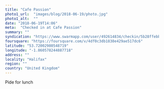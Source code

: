 ```yaml
---
title: "Cafe Passion"
photo1_url:  "images/blog/2018-06-19/photo.jpg"
photo1_alt:  ""
date: "2018-06-19T14:06"
meta:  "Checked in at Cafe Passion"
summary: ""
syndication: "https://www.swarmapp.com/user/492614834/checkin/5b28ffebb9b37b002cca769e"
foursquare: "https://foursquare.com/v/4df0c3db1838e429ae517dc6"
latitude: "53.72002980548719"
longitude: "-1.860578244887718"
address: ""
locality: "Halifax"
region: ""
country: "United Kingdom"
---
```

Pide for lunch
